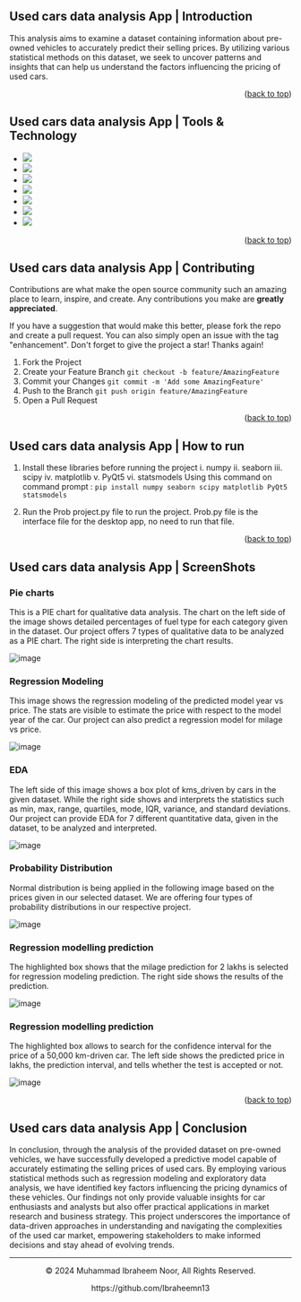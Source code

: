 <a name="readme-top"></a>
## Used cars data analysis App | Introduction

This analysis aims to examine a dataset containing information about pre-owned vehicles to accurately predict their selling prices. By utilizing various statistical methods on this dataset, we seek to uncover patterns and insights that can help us understand the factors influencing the pricing of used cars. 

<p align="right">(<a href="#readme-top">back to top</a>)</p>

## Used cars data analysis App | Tools & Technology
* <img src="https://img.shields.io/badge/Python-3776AB.svg?style=for-the-badge&logo=Python&logoColor=white" />
* <img src="https://img.shields.io/badge/Matplotlib-%23ffffff.svg?style=for-the-badge&logo=Matplotlib&logoColor=black" />
* <img src="https://img.shields.io/badge/SciPy-8CAAE6.svg?style=for-the-badge&logo=SciPy&logoColor=white" />
* <img src="https://img.shields.io/badge/pandas-150458.svg?style=for-the-badge&logo=pandas&logoColor=white" />
* <img src="https://img.shields.io/badge/NumPy-013243.svg?style=for-the-badge&logo=NumPy&logoColor=white" />
* <img src="https://img.shields.io/badge/Qt-41CD52.svg?style=for-the-badge&logo=Qt&logoColor=white" />
* <img src="https://img.shields.io/badge/Visual_Studio_Code-0078D4?style=for-the-badge&logo=visual%20studio%20code&logoColor=white" />

<p align="right">(<a href="#readme-top">back to top</a>)</p>

## Used cars data analysis App | Contributing

Contributions are what make the open source community such an amazing place to learn, inspire, and create. Any contributions you make are **greatly appreciated**.

If you have a suggestion that would make this better, please fork the repo and create a pull request. You can also simply open an issue with the tag "enhancement".
Don't forget to give the project a star! Thanks again!

1. Fork the Project
2. Create your Feature Branch `git checkout -b feature/AmazingFeature`
3. Commit your Changes `git commit -m 'Add some AmazingFeature'`
4. Push to the Branch `git push origin feature/AmazingFeature`
5. Open a Pull Request

<p align="right">(<a href="#readme-top">back to top</a>)</p>

## Used cars data analysis App | How to run

1)  Install these libraries before running the project
	i. numpy
	ii. seaborn
	iii. scipy
	iv. matplotlib
	v. PyQt5
	vi. statsmodels
      Using this command on command prompt : `pip install numpy seaborn scipy matplotlib PyQt5 statsmodels`

3)  Run the Prob project.py file to run the project. Prob.py file is the interface file for the desktop app, no need to run that file.


<p align="right">(<a href="#readme-top">back to top</a>)</p>

## Used cars data analysis App | ScreenShots
 
  ### Pie charts
  This is a PIE chart for qualitative data analysis. The chart on the left side of the image shows detailed percentages of fuel type for each category given in the dataset. Our project offers 7 types of qualitative data to be analyzed as a PIE chart. The right side is interpreting the chart results.
  
  ![image](https://github.com/Ibraheemn13/Analysis-of-used-cars-dataset/assets/68946009/c7fb5287-8bd1-44b6-946f-4918d85de48a)


  ### Regression Modeling
  This image shows the regression modeling of the predicted model year vs price. The stats are visible to estimate the price with respect to the model year of the car. Our project can also predict a regression model for milage vs price.
  
  ![image](https://github.com/Ibraheemn13/Analysis-of-used-cars-dataset/assets/68946009/3ff0bc5c-9695-4e09-a093-b217af55f7ab)


  ### EDA
  The left side of this image shows a box plot of kms_driven by cars in the given dataset. While the right side shows and interprets the statistics such as min, max, range, quartiles, mode, IQR, variance, and standard deviations. Our project can provide EDA for 7 different quantitative data, given in the dataset, to be analyzed and interpreted.
  
  ![image](https://github.com/Ibraheemn13/Analysis-of-used-cars-dataset/assets/68946009/7ab5c1f3-1c9f-46e5-b10e-c3e041f4f590)


  ### Probability Distribution
  Normal distribution is being applied in the following image based on the prices given in our selected dataset. We are offering four types of probability distributions in our respective project.
  
  ![image](https://github.com/Ibraheemn13/Analysis-of-used-cars-dataset/assets/68946009/7a0503e1-14f4-41f6-aad9-f5cc861029b7)


  ### Regression modelling prediction
  The highlighted box shows that the milage prediction for 2 lakhs is selected for regression modeling prediction. The right side shows the results of the prediction. 

  ![image](https://github.com/Ibraheemn13/Analysis-of-used-cars-dataset/assets/68946009/38c3e57c-f86c-4fff-9604-1c1d6072647c)


  ### Regression modelling prediction
  The highlighted box allows to search for the confidence interval for the price of a 50,000 km-driven car. The left side shows the predicted price in lakhs, the prediction interval, and tells whether the test is accepted or not. 

  ![image](https://github.com/Ibraheemn13/Analysis-of-used-cars-dataset/assets/68946009/922a9d48-2ecc-4383-90b0-e93a870ab9f0)


<p align="right">(<a href="#readme-top">back to top</a>)</p>


## Used cars data analysis App | Conclusion
In conclusion, through the analysis of the provided dataset on pre-owned vehicles, we have successfully developed a predictive model capable of accurately estimating the selling prices of used cars. By employing various statistical methods such as regression modeling and exploratory data analysis, we have identified key factors influencing the pricing dynamics of these vehicles. Our findings not only provide valuable insights for car enthusiasts and analysts but also offer practical applications in market research and business strategy. This project underscores the importance of data-driven approaches in understanding and navigating the complexities of the used car market, empowering stakeholders to make informed decisions and stay ahead of evolving trends. 

---
<p align="center"> © 2024 Muhammad Ibraheem Noor, All Rights Reserved. </p>
<p align="center">
https://github.com/Ibraheemn13
</p>

